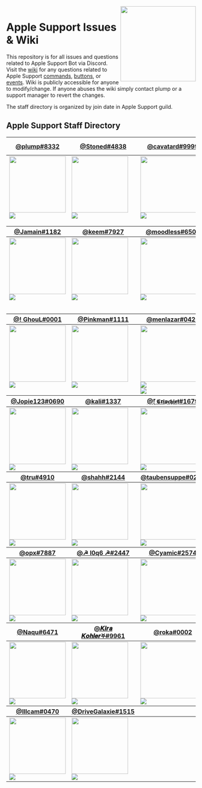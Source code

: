 <img align='right' src='https://i.imgur.com/ZwcvZb2.png' width='200'>

# Apple Support Issues & Wiki

This repository is for all issues and questions related to Apple Support Bot via Discord. Visit the [wiki](https://github.com/plumpx/AppleSupport/wiki) for any questions related to Apple Support [commands](https://github.com/plumpx/AppleSupport/wiki/Commands), [buttons](https://github.com/plumpx/AppleSupport/wiki/Buttons), or [events](https://github.com/plumpx/AppleSupport/wiki/Events). Wiki is publicly accessible for anyone to modify/change. If anyone abuses the wiki simply contact plump or a support manager to revert the changes.

The staff directory is organized by join date in Apple Support guild.

## Apple Support Staff Directory

<table id="staffDirectory" align="center"><thead><tr><th><a href="https://discord.com/users/780514956424642580">@plump#8332</a></th><th><a href="https://discord.com/users/932014119136137226">@Stoned#4838</a></th><th><a href="https://discord.com/users/907378444432715877">@cavatard#9999</a></th><th><a href="https://discord.com/users/619700453952847892">@Ragnar Lodbrok#3645</a></th><tr></thead><tbody><tr><td align="left" valign="top"><img src="https://cdn.discordapp.com/avatars/780514956424642580/594b28bab735cde17ec5416b0f7f698b.webp" width=150 height=150><br><img src="https://plumps.net:1337/role2/?name=Administrator&color=%23ff1414"></td><td align="left" valign="top"><img src="https://cdn.discordapp.com/avatars/932014119136137226/09eacda54ac3dba6748c7c6b937655b3.webp" width=150 height=150><br><img src="https://plumps.net:1337/role2/?name=Administrator&color=%23ff1414"></td><td align="left" valign="top"><img src="https://cdn.discordapp.com/avatars/907378444432715877/be7ec0d47fceef7ee177c4af05a4eec7.webp" width=150 height=150><br><img src="https://plumps.net:1337/role2/?name=Support%20Manager&color=%23e91e63"></td><td align="left" valign="top"><img src="https://cdn.discordapp.com/avatars/619700453952847892/ad21ff80c6ad1a8cf2e23faa544c0af3.webp" width=150 height=150><br><img src="https://plumps.net:1337/role2/?name=Support&color=%239b59b6"><br><img src="https://plumps.net:1337/role2/?name=Support%20Manager&color=%23e91e63"></td><tr></tbody><thead><tr><th><a href="https://discord.com/users/700319710276878346">@Jamain#1182</a></th><th><a href="https://discord.com/users/372609825646968832">@keem#7927</a></th><th><a href="https://discord.com/users/932062665642237992">@moodless#6506</a></th><th><a href="https://discord.com/users/935810285921534004">@Sampie#5750</a></th><tr></thead><tbody><tr><td align="left" valign="top"><img src="https://cdn.discordapp.com/avatars/700319710276878346/d0145d9d0f6a95d79a1fc500b64b2906.webp" width=150 height=150><br><img src="https://plumps.net:1337/role2/?name=Administrator&color=%23ff1414"></td><td align="left" valign="top"><img src="https://cdn.discordapp.com/avatars/372609825646968832/c61a9725b4ac657e202cf2d2ffe5a9a6.webp" width=150 height=150><br><img src="https://plumps.net:1337/role2/?name=Sr%20Support&color=%232ecc71"></td><td align="left" valign="top"><img src="https://cdn.discordapp.com/avatars/932062665642237992/4dbdc52d55e2a4b260598eb13fbeae5f.webp" width=150 height=150><br><img src="https://plumps.net:1337/role2/?name=Administrator&color=%23ff1414"></td><td align="left" valign="top"><img src="https://cdn.discordapp.com/avatars/935810285921534004/10f14fd0ff94d7edb59e76a6b51003f9.webp" width=150 height=150><br><img src="https://plumps.net:1337/role2/?name=Support&color=%239b59b6"><br><img src="https://plumps.net:1337/role2/?name=Sr%20Support&color=%232ecc71"><br><img src="https://plumps.net:1337/role2/?name=Support%20Manager&color=%23e91e63"></td><tr></tbody><thead><tr><th><a href="https://discord.com/users/854496228070785094">@! GhouL#0001</a></th><th><a href="https://discord.com/users/998621511369883658">@Pinkman#1111</a></th><th><a href="https://discord.com/users/418978030829043713">@menlazar#0420</a></th><th><a href="https://discord.com/users/985257978603114526">@Pew pew#6100</a></th><tr></thead><tbody><tr><td align="left" valign="top"><img src="https://cdn.discordapp.com/avatars/854496228070785094/073ef2f6e6c1563c11f4dd17ef36de18.webp" width=150 height=150><br><img src="https://plumps.net:1337/role2/?name=Support%20Manager&color=%23e91e63"></td><td align="left" valign="top"><img src="https://cdn.discordapp.com/avatars/998621511369883658/9501a5716c17abbf01e2007d4637676b.webp" width=150 height=150><br><img src="https://plumps.net:1337/role2/?name=Sr%20Support&color=%232ecc71"></td><td align="left" valign="top"><img src="https://cdn.discordapp.com/avatars/418978030829043713/a_743e76042daf06b4f45351db9ad6592b.gif" width=150 height=150><br><img src="https://plumps.net:1337/role2/?name=Support&color=%239b59b6"><br><img src="https://plumps.net:1337/role2/?name=Sr%20Support&color=%232ecc71"></td><td align="left" valign="top"><img src="https://cdn.discordapp.com/avatars/985257978603114526/c4d2b3f53342a2641efa439ad472e644.webp" width=150 height=150><br><img src="https://plumps.net:1337/role2/?name=Support&color=%239b59b6"></td><tr></tbody><thead><tr><th><a href="https://discord.com/users/873119902712627221">@Jopie123#0690</a></th><th><a href="https://discord.com/users/490462572345294848">@kali#1337</a></th><th><a href="https://discord.com/users/389411687427735564">@!͓̽ 𝕮𝖗𝖎𝖕𝖈𝖍𝖎𝖊𝖋#1679</a></th><th><a href="https://discord.com/users/646671556776296458">@Coby#3018</a></th><tr></thead><tbody><tr><td align="left" valign="top"><img src="https://cdn.discordapp.com/avatars/873119902712627221/b2916d6ace5016a116eb5b24a6696428.webp" width=150 height=150><br><img src="https://plumps.net:1337/role2/?name=Support&color=%239b59b6"></td><td align="left" valign="top"><img src="https://cdn.discordapp.com/avatars/490462572345294848/dfebf937fa9d6e2d97be64c69380b898.webp" width=150 height=150><br><img src="https://plumps.net:1337/role2/?name=Sr%20Support&color=%232ecc71"></td><td align="left" valign="top"><img src="https://cdn.discordapp.com/avatars/389411687427735564/7c313f1584808abcf7791b92150113d5.webp" width=150 height=150><br><img src="https://plumps.net:1337/role2/?name=Support&color=%239b59b6"></td><td align="left" valign="top"><img src="https://cdn.discordapp.com/avatars/646671556776296458/ea5d6508ef78b12565ea46aaaa9a2bde.webp" width=150 height=150><br><img src="https://plumps.net:1337/role2/?name=Sr%20Support&color=%232ecc71"></td><tr></tbody><thead><tr><th><a href="https://discord.com/users/1003223023039561809">@tru#4910</a></th><th><a href="https://discord.com/users/572808685923860480">@shahh#2144</a></th><th><a href="https://discord.com/users/841972402614829106">@taubensuppe#0283</a></th><th><a href="https://discord.com/users/1000583753153925161">@$ hook#1337</a></th><tr></thead><tbody><tr><td align="left" valign="top"><img src="https://cdn.discordapp.com/avatars/1003223023039561809/0ad50b515522db43f2bfd0948ad6f5bf.webp" width=150 height=150><br><img src="https://plumps.net:1337/role2/?name=Trial%20Support&color=%23c27c0e"></td><td align="left" valign="top"><img src="https://cdn.discordapp.com/avatars/572808685923860480/fab1c73fe899caf45a2a209ae71fda4b.webp" width=150 height=150><br><img src="https://plumps.net:1337/role2/?name=Trial%20Support&color=%23c27c0e"></td><td align="left" valign="top"><img src="https://cdn.discordapp.com/avatars/841972402614829106/df9ed7a3e42453ceac1de2320289ac71.webp" width=150 height=150><br><img src="https://plumps.net:1337/role2/?name=Trial%20Support&color=%23c27c0e"></td><td align="left" valign="top"><img src="https://cdn.discordapp.com/avatars/1000583753153925161/6e6fa48d6899d10101992e9558b7a17f.webp" width=150 height=150><br><img src="https://plumps.net:1337/role2/?name=Trial%20Support&color=%23c27c0e"></td><tr></tbody><thead><tr><th><a href="https://discord.com/users/693408233855123476">@opx#7887</a></th><th><a href="https://discord.com/users/706247087607513191">@☭ l0q6 ☭#2447</a></th><th><a href="https://discord.com/users/834493520194306108">@Cyamic#2574</a></th><th><a href="https://discord.com/users/1032505733801054208">@Beta#3305</a></th><tr></thead><tbody><tr><td align="left" valign="top"><img src="https://cdn.discordapp.com/avatars/693408233855123476/dba0e22b514c01ffaf01645f64257392.webp" width=150 height=150><br><img src="https://plumps.net:1337/role2/?name=Trial%20Support&color=%23c27c0e"></td><td align="left" valign="top"><img src="https://cdn.discordapp.com/avatars/706247087607513191/083a2bcf9d625b5650c33f0b53c77482.webp" width=150 height=150><br><img src="https://plumps.net:1337/role2/?name=Trial%20Support&color=%23c27c0e"></td><td align="left" valign="top"><img src="https://cdn.discordapp.com/avatars/834493520194306108/217a564c07c0793aaf40a9d7ba1dbdf5.webp" width=150 height=150><br><img src="https://plumps.net:1337/role2/?name=Trial%20Support&color=%23c27c0e"></td><td align="left" valign="top"><img src="https://cdn.discordapp.com/embed/avatars/0.png" width=150 height=150><br><img src="https://plumps.net:1337/role2/?name=Trial%20Support&color=%23c27c0e"></td><tr></tbody><thead><tr><th><a href="https://discord.com/users/949009832785100860">@Naqu#6471</a></th><th><a href="https://discord.com/users/863403875695591424">@𝑲𝒊𝒓𝒂 𝑲𝒐𝒉𝒍𝒆𝒓⛧#9961</a></th><th><a href="https://discord.com/users/1021701652304101386">@roka#0002</a></th><th><a href="https://discord.com/users/939693981971927060">@𝙁𝙤𝙪𝙣𝙙#4206</a></th><tr></thead><tbody><tr><td align="left" valign="top"><img src="https://cdn.discordapp.com/avatars/949009832785100860/b4a6858ab04ab2c3eaf29541cf8f523d.webp" width=150 height=150><br><img src="https://plumps.net:1337/role2/?name=Trial%20Support&color=%23c27c0e"></td><td align="left" valign="top"><img src="https://cdn.discordapp.com/avatars/863403875695591424/a_41c2e0678e14083b94027ca2d3242b32.gif" width=150 height=150><br><img src="https://plumps.net:1337/role2/?name=Trial%20Support&color=%23c27c0e"></td><td align="left" valign="top"><img src="https://cdn.discordapp.com/avatars/1021701652304101386/a_822b7646d20a566913ba5da7babbe8a5.gif" width=150 height=150><br><img src="https://plumps.net:1337/role2/?name=Trial%20Support&color=%23c27c0e"></td><td align="left" valign="top"><img src="https://cdn.discordapp.com/avatars/939693981971927060/706441636623786c1860a5478bbe49ae.webp" width=150 height=150><br><img src="https://plumps.net:1337/role2/?name=Trial%20Support&color=%23c27c0e"></td><tr></tbody><thead><tr><th><a href="https://discord.com/users/711480214022127626">@Illcam#0470</a></th><th><a href="https://discord.com/users/1008359461364174948">@DriveGalaxie#1515</a></th><tr></thead><tbody><tr><td align="left" valign="top"><img src="https://cdn.discordapp.com/avatars/711480214022127626/ba85b14ea213b2814a077dd63a82aeee.webp" width=150 height=150><br><img src="https://plumps.net:1337/role2/?name=Trial%20Support&color=%23c27c0e"></td><td align="left" valign="top"><img src="https://cdn.discordapp.com/avatars/1008359461364174948/5635b8192ff288c1af3889f5c38ca2f8.webp" width=150 height=150><br><img src="https://plumps.net:1337/role2/?name=Trial%20Support&color=%23c27c0e"></td><tr></tbody></table>
